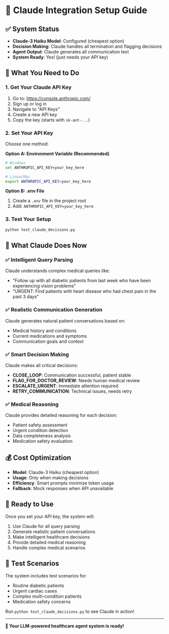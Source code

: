 # 🤖 Claude Integration Setup Guide

## ✅ System Status
- **Claude-3 Haiku Model**: Configured (cheapest option)
- **Decision Making**: Claude handles all termination and flagging decisions
- **Agent Output**: Claude generates all communication text
- **System Ready**: Yes! (just needs your API key)

## 🔑 What You Need to Do

### 1. Get Your Claude API Key
1. Go to: https://console.anthropic.com/
2. Sign up or log in
3. Navigate to "API Keys"
4. Create a new API key
5. Copy the key (starts with `sk-ant-...`)

### 2. Set Your API Key
Choose one method:

**Option A: Environment Variable (Recommended)**
```bash
# Windows
set ANTHROPIC_API_KEY=your_key_here

# Linux/Mac
export ANTHROPIC_API_KEY=your_key_here
```

**Option B: .env File**
1. Create a `.env` file in the project root
2. Add: `ANTHROPIC_API_KEY=your_key_here`

### 3. Test Your Setup
```bash
python test_claude_decisions.py
```

## 🎯 What Claude Does Now

### ✅ **Intelligent Query Parsing**
Claude understands complex medical queries like:
- "Follow up with all diabetic patients from last week who have been experiencing vision problems"
- "URGENT: Find patients with heart disease who had chest pain in the past 3 days"

### ✅ **Realistic Communication Generation**
Claude generates natural patient conversations based on:
- Medical history and conditions
- Current medications and symptoms
- Communication goals and context

### ✅ **Smart Decision Making**
Claude makes all critical decisions:
- **CLOSE_LOOP**: Communication successful, patient stable
- **FLAG_FOR_DOCTOR_REVIEW**: Needs human medical review
- **ESCALATE_URGENT**: Immediate attention required
- **RETRY_COMMUNICATION**: Technical issues, needs retry

### ✅ **Medical Reasoning**
Claude provides detailed reasoning for each decision:
- Patient safety assessment
- Urgent condition detection
- Data completeness analysis
- Medication safety evaluation

## 💰 Cost Optimization

- **Model**: Claude-3 Haiku (cheapest option)
- **Usage**: Only when making decisions
- **Efficiency**: Smart prompts minimize token usage
- **Fallback**: Mock responses when API unavailable

## 🚀 Ready to Use

Once you set your API key, the system will:
1. Use Claude for all query parsing
2. Generate realistic patient conversations
3. Make intelligent healthcare decisions
4. Provide detailed medical reasoning
5. Handle complex medical scenarios

## 🧪 Test Scenarios

The system includes test scenarios for:
- Routine diabetic patients
- Urgent cardiac cases
- Complex multi-condition patients
- Medication safety concerns

Run `python test_claude_decisions.py` to see Claude in action!

---

**🎉 Your LLM-powered healthcare agent system is ready!**
